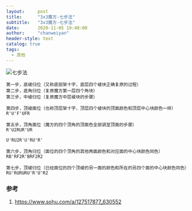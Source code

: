 ```yaml
---
layout:     post
title:      "3x3魔方-七步法"
subtitle:   "3x3魔方-七步法"
date:       2020-11-05 19:40:00
author:     "chanweiyan"
header-style: text
catalog: true
tags:
  - 其他
---
```


![七步法](https://tva1.sinaimg.cn/large/0081Kckwly1gkeiz8s342j30dw01zjrg.jpg)

```
第一步，底棱归位（又称底部架十字，底层四个棱块正确复原的过程）
第二步，底角归位（复原魔方第一层四个角块）
第三步，中棱归位（复原魔方中层棱块的步骤）

第四步，顶棱面位（也称顶层架十字，顶层四个棱块的顶面颜色和顶层中心块颜色一样）
R'U'F'UFR

第五步，顶角面位（魔方的四个顶角的顶面色全部调至顶面的步骤）
R'U2RUR'UR

U'RU2R'U'RU'R'

第六步，顶角归位（面位的四个顶角的其他两面颜色和对应面的中心块颜色同色）
RB'RF2R'BRF2R2

第七步，顶棱归位（已经面位的四个顶棱的另一面的颜色和所在的另四个面的中心块颜色同色）
RU'RURURU'R'U'R2

```

### 参考

1. <https://www.sohu.com/a/127517877_630552>
